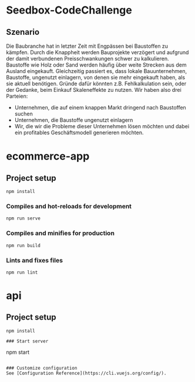 # Seedbox-CodeChallenge

## Szenario
Die Baubranche hat in letzter Zeit mit Engpässen bei Baustoffen zu kämpfen. Durch die Knappheit werden
Bauprojekte verzögert und aufgrund der damit verbundenen Preisschwankungen schwer zu kalkulieren. Baustoffe
wie Holz oder Sand werden häufig über weite Strecken aus dem Ausland eingekauft.
Gleichzeitig passiert es, dass lokale Bauunternehmen, Baustoffe, ungenutzt einlagern, von denen sie mehr
eingekauft haben, als sie aktuell benötigen. Gründe dafür könnten z.B. Fehlkalkulation sein, oder der Gedanke,
beim Einkauf Skaleneffekte zu nutzen.
Wir haben also drei Parteien:
- Unternehmen, die auf einem knappen Markt dringend nach Baustoffen suchen
- Unternehmen, die Baustoffe ungenutzt einlagern
- Wir, die wir die Probleme dieser Unternehmen lösen möchten und dabei ein profitables Geschäftsmodell
generieren möchten.

# ecommerce-app

## Project setup
```
npm install
```

### Compiles and hot-reloads for development
```
npm run serve
```

### Compiles and minifies for production
```
npm run build
```

### Lints and fixes files
```
npm run lint
```

# api

## Project setup
```
npm install

### Start server
```
npm start
```

### Customize configuration
See [Configuration Reference](https://cli.vuejs.org/config/).
